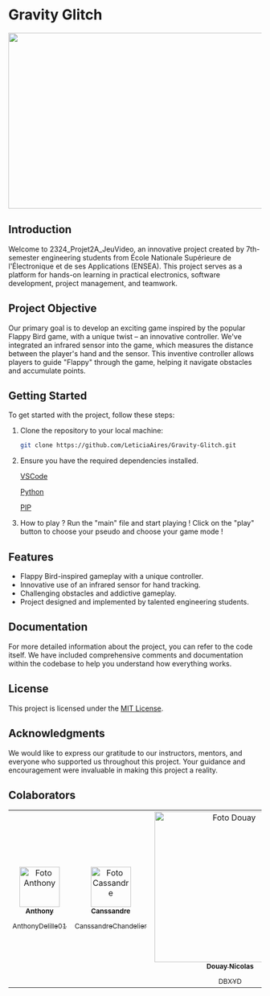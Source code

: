 # Gravity Glitch

<img src= "https://github.com/LeticiaAires/2324_Projet2A_JeuVideo/blob/05134fcbd3d17272d257292526df58450ef45b0c/flappy-bird-game.gif" width="2001px;" height="350px"/>

## Introduction

Welcome to 2324_Projet2A_JeuVideo, an innovative project created by 7th-semester engineering students from École Nationale Supérieure de l'Électronique et de ses Applications (ENSEA). This project serves as a platform for hands-on learning in practical electronics, software development, project management, and teamwork.

## Project Objective

Our primary goal is to develop an exciting game inspired by the popular Flappy Bird game, with a unique twist – an innovative controller. We've integrated an infrared sensor into the game, which measures the distance between the player's hand and the sensor. This inventive controller allows players to guide "Flappy" through the game, helping it navigate obstacles and accumulate points.

## Getting Started

To get started with the project, follow these steps:

1. Clone the repository to your local machine:

   ```bash
   git clone https://github.com/LeticiaAires/Gravity-Glitch.git
   ```

2. Ensure you have the required dependencies installed.

   [VSCode](https://code.visualstudio.com/download)
 
   [Python]( https://www.python.org/downloads/)
 
   [PIP](https://bootstrap.pypa.io/get-pip.py)

4. How to play ?
   Run the "main" file and start playing !
   Click on the "play" button to choose your pseudo and choose your game mode ! 

## Features

- Flappy Bird-inspired gameplay with a unique controller.
- Innovative use of an infrared sensor for hand tracking.
- Challenging obstacles and addictive gameplay.
- Project designed and implemented by talented engineering students.

## Documentation

For more detailed information about the project, you can refer to the code itself. We have included comprehensive comments and documentation within the codebase to help you understand how everything works.

## License

This project is licensed under the [MIT License](LICENSE.md).

## Acknowledgments

We would like to express our gratitude to our instructors, mentors, and everyone who supported us throughout this project. Your guidance and encouragement were invaluable in making this project a reality.

## Colaborators

<table>
  <tr>
    <td align="center">
      <a href="#">
        <img src="https://github.com/LeticiaAires/2324_Projet2A_JeuVideo/assets/72623771/5505d1c3-9542-42c9-acf4-9bb660f0bbe1" width="80px;" alt="Foto Anthony"/>
        <sub>
          <b>Anthony </b>
          </p>AnthonyDelille01     
        </sub>
      </a>
    </td>
    <td align="center">
      <a href="#">
        <img src="https://media-cdg4-1.cdn.whatsapp.net/v/t61.24694-24/319927329_5607935222638596_1485755097495570538_n.jpg?ccb=11-4&oh=01_AdRmTRulYoBm9-qDTd_RLVVB3TG0A8qT5PDsclY1tCgE4w&oe=6528CF33&_nc_sid=000000&_nc_cat=102" width="80px;" alt="Foto Cassandre"/><br>
        <sub>
          <b>Canssandre   </b>
          </p>CanssandreChandelier   
        </sub>
      </a>
      <td align="center">
      <a href="#">
        <img src="https://github.com/LeticiaAires/2324_Projet2A_JeuVideo/assets/72623771/3ecd7259-cbc6-4b93-97f0-f6eb18d49778" width="300px;" alt="Foto Douay"/><br>
        <sub>
          <b>Douay Nicolas</b>
          </p>DBXYD
        </sub>
      </a>
    </td>
    <td align="center">
      <a href="#">
        <img src="https://avatars.githubusercontent.com/u/72623771?v=4" width="100px;" alt="Foto Letícia Aires"/><br>
        <sub>
          <b>Letícia Aires</b>
          </p>LeticiaAires
        </sub>
      </a>
    </td>
    <td align="center">
      <a href="#">
        <img src="https://github.com/LeticiaAires/2324_Projet2A_JeuVideo/assets/72623771/4605dedf-b6fe-40c7-aaef-43ff2cb8851c" width="90px;" alt="Foto Mael"/><br>
        <sub>
          <b>Mael Doublet</b>
          </p>MaelDoublet
        </sub>
      </a>
      <td align="center">
      <a href="#">
        <img src="https://avatars.githubusercontent.com/u/127218021?v=4" width="180px;" alt="Foto Mantou"/><br>
        <sub>
          <b>Mantou</b>
          </p>Mansko09
        </sub>
      </a>
<td align="center">
      <a href="#">
        <img src="https://avatars.githubusercontent.com/u/145472508?v=4" width="70px;" alt="Foto Mathieu"/><br>
        <sub>
          <b>Mathieu Daubercies</b>
          </p>MathieuDaubercies
        </sub>
      </a>
      <td align="center">
      <a href="#">
        <img src="https://media-cdg4-1.cdn.whatsapp.net/v/t61.24694-24/300547036_8321720384512556_3034995856274710036_n.jpg?ccb=11-4&oh=01_AdTjcMhZQtmgmbcXxp0lczfCsdXMi-K0WxCGu6ISQSq6lQ&oe=6528D062&_nc_sid=000000&_nc_cat=104" width="100px;"/><br>
        <sub>
          <b>Solène</b>
          </p>salom0701
        </sub>
      </a>
      <td align="center">
      <a href="#">
        <img src="https://github.com/LeticiaAires/2324_Projet2A_JeuVideo/assets/72623771/bb0cfae5-006b-4f95-b1c8-3d1f7d9a9a38" width="150px;" alt="Foto Romain"/><br>
        <sub>
          <b>Romain</b>
          </p>Romain04G
        </sub>
      </a>
      <td align="center">
      <a href="#">
        <img src="https://github.com/LeticiaAires/2324_Projet2A_JeuVideo/assets/72623771/1c6eb7de-7f9c-4a59-8a07-3fc67c5e6bac" width="190px;" alt="Foto Zineb"/><br>
        <sub>
          <b>Zineb</b>
          </p>Ninevv
        </sub>
      </a>
